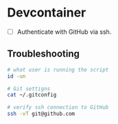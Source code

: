 # Devcontainer

- [ ] Authenticate with GitHub via ssh.

## Troubleshooting

```sh
# what user is running the script
id -un

# Git settigns
cat ~/.gitconfig

# verify ssh connection to GitHub
ssh -vT git@github.com
```
